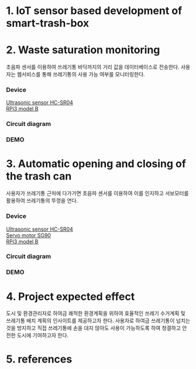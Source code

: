 # 1. IoT sensor based development of smart-trash-box


# 2. Waste saturation monitoring
초음파 센서를 이용하여 쓰레기통 바닥까지의 거리 값을 데이터베이스로 전송한다. 사용자는 웹서비스를 통해 쓰레기통의 사용 가능 여부를 모니터링한다.

### Device
[Ultrasonic sensor HC-SR04](https://datasheetspdf.com/pdf/1380136/ETC/HC-SR04/1)<br>
[RPi3 model B](https://namu.wiki/w/%EB%9D%BC%EC%A6%88%EB%B2%A0%EB%A6%AC%20%ED%8C%8C%EC%9D%B4(%EC%BB%B4%ED%93%A8%ED%84%B0))

### Circuit diagram

### DEMO

# 3. Automatic opening and closing of the trash can
사용자가 쓰레기통 근처에 다가가면 초음파 센서를 이용하여 이를 인지하고 서보모터를 활용하여 쓰레기통의 뚜껑을 연다.

### Device
[Ultrasonic sensor HC-SR04](https://datasheetspdf.com/pdf/1380136/ETC/HC-SR04/1)<br>
[Servo motor SG90](https://datasheetspdf.com/pdf/1380136/ETC/HC-SR04/1)<br>
[RPi3 model B](https://namu.wiki/w/%EB%9D%BC%EC%A6%88%EB%B2%A0%EB%A6%AC%20%ED%8C%8C%EC%9D%B4(%EC%BB%B4%ED%93%A8%ED%84%B0))

### Circuit diagram

### DEMO

# 4. Project expected effect
도시 및 환경관리자로 하여금 쾌적한 환경계획을 위하여 효율적인 쓰레기 수거계획 및 쓰레기통 배치 계획의 인사이트를 제공하고자 한다. 
사용자로 하여금 쓰레기통이 넘치는 것을 방지하고 직접 쓰레기통에 손을 대지 않아도 사용이 가능하도록 하여 청결하고 안전한 도시에 기여하고자 한다.

# 5. references
